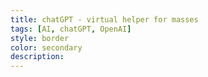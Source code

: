 ```yaml
---
title: chatGPT - virtual helper for masses
tags: [AI, chatGPT, OpenAI]
style: border
color: secondary
description: 
---
```

